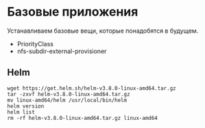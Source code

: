 # Базовые приложения

Устанавливаем базовые вещи, которые понадобятся в будущем.

* PriorityClass
* nfs-subdir-external-provisioner

## Helm

    wget https://get.helm.sh/helm-v3.8.0-linux-amd64.tar.gz
    tar -zxvf helm-v3.8.0-linux-amd64.tar.gz
    mv linux-amd64/helm /usr/local/bin/helm
    helm version
    helm list
    rm -rf helm-v3.8.0-linux-amd64.tar.gz linux-amd64
